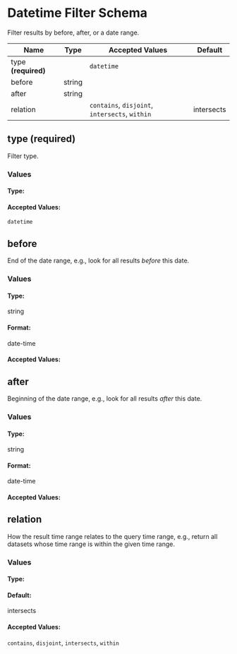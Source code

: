 

# Datetime Filter Schema

Filter results by before, after, or a date range.


| Name | Type | Accepted Values | Default |
|------|------|--------|---------|
| type **(required)**| | `datetime`|  |
| before| string| |  |
| after| string| |  |
| relation| | `contains`, `disjoint`, `intersects`, `within`| intersects |


## type **(required)**

Filter type.

### Values

#### Type:



#### Accepted Values:
`datetime`

## before

End of the date range, e.g., look for all results *before* this date.

### Values

#### Type:
string

#### Format:
date-time

#### Accepted Values:


## after

Beginning of the date range, e.g., look for all results *after* this date.

### Values

#### Type:
string

#### Format:
date-time

#### Accepted Values:


## relation

How the result time range relates to the query time range, e.g., return all datasets whose time range is within the given time range.

### Values

#### Type:

#### Default:
intersects


#### Accepted Values:
`contains`, `disjoint`, `intersects`, `within`


